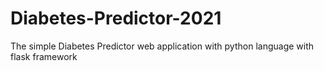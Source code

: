 # Diabetes-Predictor-2021
The simple Diabetes Predictor web application with python language with flask framework
